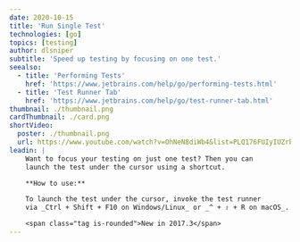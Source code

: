 ```yaml
---
date: 2020-10-15
title: 'Run Single Test'
technologies: [go]
topics: [testing]
author: dlsniper
subtitle: 'Speed up testing by focusing on one test.'
seealso:
  - title: 'Performing Tests'
    href: 'https://www.jetbrains.com/help/go/performing-tests.html'
  - title: 'Test Runner Tab'
    href: 'https://www.jetbrains.com/help/go/test-runner-tab.html'
thumbnail: ./thumbnail.png
cardThumbnail: ./card.png
shortVideo:
  poster: ./thumbnail.png
  url: https://www.youtube.com/watch?v=OhNeN8diWb4&list=PLQ176FUIyIUZrbrlz4AY1V8VzBJKZyVlW&index=109
leadin: |
    Want to focus your testing on just one test? Then you can
    launch the test under the cursor using a shortcut.

    **How to use:**

    To launch the test under the cursor, invoke the test runner
    via _Ctrl + Shift + F10 on Windows/Linux_ or _^ + ⇧ + R on macOS_.

    <span class="tag is-rounded">New in 2017.3</span>
---
```

